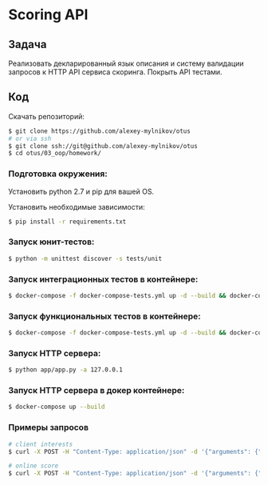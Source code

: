 # Scoring API
## Задача
Реализовать декларированный язык описания и систему валидации запросов к HTTP API сервиса скоринга. Покрыть API тестами.
## Код
Скачать репозиторий:
```bash
$ git clone https://github.com/alexey-mylnikov/otus
# or via ssh
$ git clone ssh://git@github.com/alexey-mylnikov/otus
$ cd otus/03_oop/homework/
```
### Подготовка окружения:
Установить python 2.7 и pip для вашей OS.

Установить необходимые зависимости:
```bash
$ pip install -r requirements.txt
```
### Запуск юнит-тестов:
```bash
$ python -m unittest discover -s tests/unit
```
### Запуск интеграционных тестов в контейнере:
```bash
$ docker-compose -f docker-compose-tests.yml up -d --build && docker-compose exec app bash -c "cd ..; python -m unittest discover -s tests/integration" && docker-compose stop
```
### Запуск функциональных тестов в контейнере:
```bash
$ docker-compose -f docker-compose-tests.yml up -d --build && docker-compose exec app bash -c "cd ..; python -m unittest discover -s tests/functional" && docker-compose stop
```
### Запуск HTTP сервера:
```bash
$ python app/app.py -a 127.0.0.1
```
### Запуск HTTP сервера в докер контейнере:
```bash
$ docker-compose up --build
```
### Примеры запросов
```bash
# client interests
$ curl -X POST -H "Content-Type: application/json" -d '{"arguments": {"date": "27.01.2019", "client_ids": [1, 2, 3]}, "account": "horns&hoofs", "login": "h&f", "token": "55cc9ce545bcd144300fe9efc28e65d415b923ebb6be1e19d2750a2c03e80dd209a27954dca045e5bb12418e7d89b6d718a9e35af34e14e1d5bcd5a08f21fc95", "method": "clients_interests"}' http://127.0.0.1:8080/method/
```
```bash
# online score
$ curl -X POST -H "Content-Type: application/json" -d '{"arguments": {"phone": "79175002040", "email": "stupnikov@otus.ru", "gender": 1}, "account": "horns&hoofs", "login": "h&f", "token": "55cc9ce545bcd144300fe9efc28e65d415b923ebb6be1e19d2750a2c03e80dd209a27954dca045e5bb12418e7d89b6d718a9e35af34e14e1d5bcd5a08f21fc95", "method": "online_score"}' http://127.0.0.1:8080/method/
```
